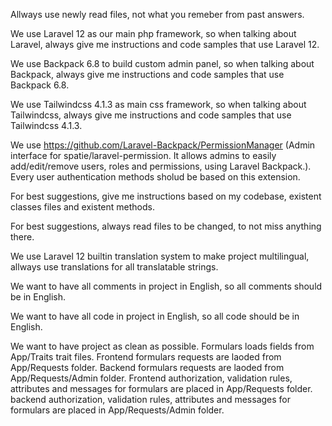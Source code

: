 Allways use newly read files, not what you remeber from past answers.

We use Laravel 12 as our main php framework, so when talking about Laravel, always give me instructions and code samples that use Laravel 12.

We use Backpack 6.8 to build custom admin panel, so when talking about Backpack, always give me instructions and code samples that use Backpack 6.8.

We use Tailwindcss 4.1.3 as main css framework, so when talking about Tailwindcss, always give me instructions and code samples that use Tailwindcss 4.1.3.

We use https://github.com/Laravel-Backpack/PermissionManager (Admin interface for spatie/laravel-permission. It allows admins to easily add/edit/remove users, roles and permissions, using Laravel Backpack.). Every user authentication methods sholud be based on this extension.

For best suggestions, give me instructions based on my codebase, existent classes files and existent methods.

For best suggestions, always read files to be changed, to not miss anything there.

We use Laravel 12 builtin translation system to make project multilingual, allways use translations for all translatable strings.

We want to have all comments in project in English, so all comments should be in English.

We want to have all code in project in English, so all code should be in English.

We want to have project as clean as possible. Formulars loads fields from App/Traits trait files. Frontend formulars requests are laoded from App/Requests folder. Backend formulars requests are laoded from App/Requests/Admin folder. Frontend authorization, validation rules, attributes and messages for formulars are placed in App/Requests folder. backend authorization, validation rules, attributes and messages for formulars are placed in App/Requests/Admin folder.
